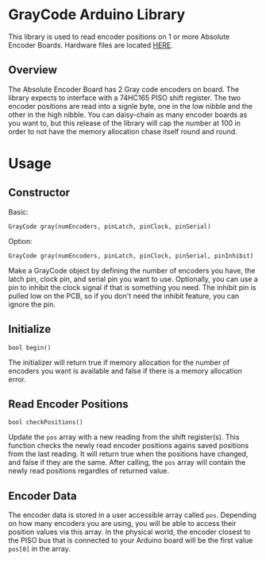 # GrayCode Arduino Library
This library is used to read encoder positions on 1 or more Absolute Encoder Boards. Hardware files are located [HERE](https://github.com/biomurph/Absolute_Encoder_Board).

## Overview
The Absolute Encoder Board has 2 Gray code encoders on board. The library expects to interface with a 74HC165 PISO shift register. The two encoder positions are read into a signle byte, one in the low nibble and the other in the high nibble. You can daisy-chain as many encoder boards as you want to, but this release of the library will cap the number at 100 in order to not have the memory allocation chase itself round and round.

# Usage

## Constructor
Basic:

	GrayCode gray(numEncoders, pinLatch, pinClock, pinSerial)
	
Option:

	GrayCode gray(numEncoders, pinLatch, pinClock, pinSerial, pinInhibit)

Make a GrayCode object by defining the number of encoders you have, the latch pin, clock pin, and serial pin you want to use. Optionally, you can use a pin to inhibit the clock signal if that is something you need. The inhibit pin is pulled low on the PCB, so if you don't need the inhibit feature, you can ignore the pin.

## Initialize

	bool begin()
	
The initializer will return true if memory allocation for the number of encoders you want is available
and false if there is a memory allocation error.

## Read Encoder Positions

	bool checkPositions()
	
Update the `pos` array with a new reading from the shift register(s). 
This function checks the newly read encoder positions agains saved positions from the last reading.
It will return true when the positions have changed, and false if they are the same.
After calling, the `pos` array will contain the newly read positions regardles of returned value.

## Encoder Data

The encoder data is stored in a user accessible array called `pos`. 
Depending on how many encoders you are using, you will be able to access their position values via this array. In the physical world, the encoder closest to the PISO bus that is connected to your Arduino board will be the first value `pos[0]` in the array.

